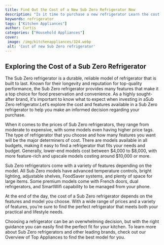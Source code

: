 ```yaml
---
title: Find Out the Cost of a New Sub Zero Refrigerator Now
description: "Is it time to purchase a new refrigerator Learn the cost of a top-of-the line Sub Zero model and everything you need to know before investing in a new fridge"
keywords: refrigerator
tags: ["Kitchen Appliances"]
author: Curtis
categories: ["Household Appliances"]
cover: 
 image: /img/kitchenappliances/324.webp
 alt: 'Cost of new Sub Zero refrigerator'
---
```

## Exploring the Cost of a Sub Zero Refrigerator

The Sub Zero refrigerator is a durable, reliable model of refrigerator that is built to last. Known for their longevity and reputation for top-quality performance, the Sub Zero refrigerator provides many features that make it a top choice for food preservation and convenience. As a highly sought-after brand, it's important to know what to expect when investing in aSub Zero refrigerator.Let’s explore the cost and features available in a Sub Zero refrigerator to help you make an informed decision regarding your purchase.

When it comes to the prices of Sub Zero refrigerators, they range from moderate to expensive, with some models even having higher price tags. The type of refrigerator that you choose and how many features you want will be the major determiners of cost. There are models available in all budgets, making it easy to find a refrigerator that fits your needs and budget. Generally, lower-end models cost between $4,000 to $8,000, with more feature-rich and upscale models costing around $10,000 or more. 

Sub Zero refrigerators come with a variety of features depending on the model. All Sub Zero models have advanced temperature controls, bright lighting, adjustable shelves, FoodSaver systems, and plenty of space for large items. Some premium models come with French doors, dual refrigerators, and SmartWifi capability to be managed from your phone.

At the end of the day, the cost of a Sub Zero refrigerator depends on the features and model you choose. With a wide range of prices and a variety of features, you’re sure to find the perfect refrigerator that meets both your practical and lifestyle needs. 

Choosing a refrigerator can be an overwhelming decision, but with the right guidance you can easily find the perfect fit for your kitchen. To learn more about Sub Zero refrigerators and other leading brands, check out our Overview of Top Appliances to find the best model for you.
